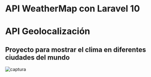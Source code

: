 # API WeatherMap con Laravel 10

# API Geolocalización

## Proyecto para mostrar el clima en diferentes ciudades del mundo

![captura](https://raw.githubusercontent.com/gsanchez1687/weathermap/feature/search-city-v1/resources/img/captura2.png)